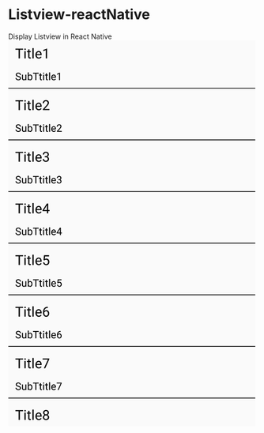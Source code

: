 # Listview-reactNative
Display Listview in React Native
![You can find source code from src folder](https://github.com/H008Shah/Listview-reactNative/blob/master/list.gif)
